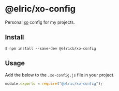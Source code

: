 # @elric/xo-config

Personal [xo](https://www.npmjs.com/package/xo) config for my projects.

## Install

```
$ npm install --save-dev @elricb/xo-config
```

## Usage

Add the below to the `.xo-config.js` file in your project.

```js
module.exports = require("@elric/xo-config");
```


